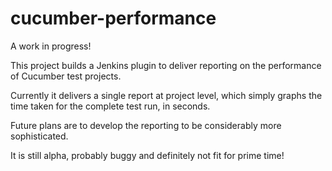 cucumber-performance
====================

A work in progress!

This project builds a Jenkins plugin to deliver reporting on the performance of Cucumber test projects.

Currently it delivers a single report at project level, which simply graphs the time taken for the complete test run, in seconds.

Future plans are to develop the reporting to be considerably more sophisticated.

It is still alpha, probably buggy and definitely not fit for prime time!
